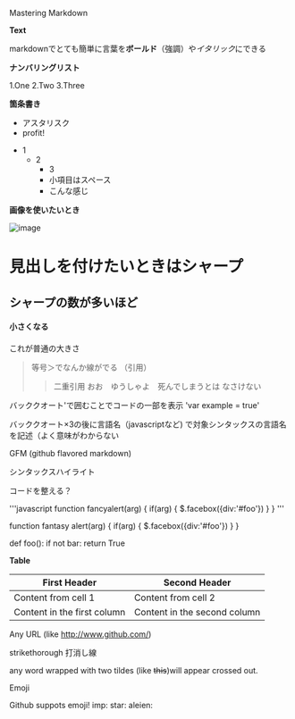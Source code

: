 Mastering Markdown

**Text**

markdownでとても簡単に言葉を**ボールド**（強調）や*イタリック*にできる

**ナンバリングリスト**


1.One
2.Two
3.Three

**箇条書き**

* アスタリスク
* profit!



- 1
    - 2 
         - 3
         - 小項目はスペース
         - こんな感じ  

**画像を使いたいとき**

![image](C:\Users\智顕\Pictures\スクショ\zippo.png)


# 見出しを付けたいときはシャープ

## シャープの数が多いほど

#### 小さくなる

これが普通の大きさ


> 等号＞でなんか線がでる
> （引用）
> >二重引用
>>おお　ゆうしゃよ　死んでしまうとは
>>なさけない

バッククオート'で囲むことでコードの一部を表示
'var example = true' 

バッククオート×3の後に言語名（javascriptなど)
で対象シンタックスの言語名を記述（よく意味がわからない


GFM (github flavored markdown)

シンタックスハイライト

コードを整える？

'''javascript
function fancyalert(arg) {
  if(arg) {
    $.facebox({div:'#foo'})
  }
}
'''


function fantasy alert(arg) {
  if(arg) {
    $.facebox({div:'#foo'})
  } 
}


def foo():
  if not bar:
    return True
    
**Table**

First Header | Second Header
------------ | -------------
Content from cell 1 | Content from cell 2
Content in the first column | Content in the second column


Any URL (like http://www.github.com/) 

strikethorough
打消し線

any word wrapped with two tildes (like ~~this~~)will appear crossed out.

Emoji

Github suppots emoji! imp: star: aleien:

